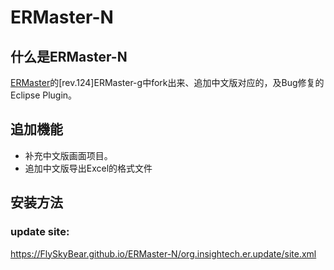 # ERMaster-N

## 什么是ERMaster-N

[ERMaster](http://ermaster.sourceforge.net/index_ja.html)的[rev.124]ERMaster-g中fork出来、追加中文版对应的，及Bug修复的Eclipse Plugin。

## 追加機能

- 补充中文版画面项目。  
- 追加中文版导出Excel的格式文件

## 安装方法

### update site:
https://FlySkyBear.github.io/ERMaster-N/org.insightech.er.update/site.xml


